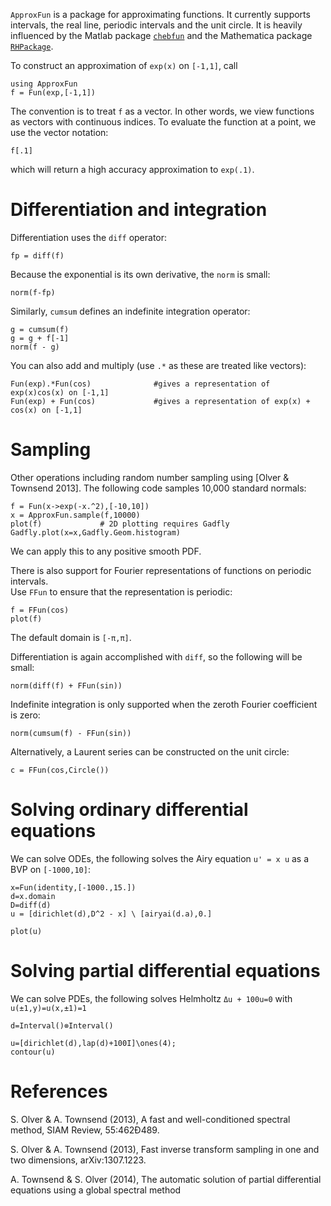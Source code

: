 `ApproxFun` is a package for approximating functions.  It currently supports intervals, the real 
line, periodic intervals and the unit circle.  It is heavily influenced by the Matlab 
package [`chebfun`](http://www.chebfun.org) and the Mathematica package [`RHPackage`](http://www.maths.usyd.edu.au/u/olver/projects/RHPackage.html).




To construct an approximation of `exp(x)` on `[-1,1]`, call


    using ApproxFun
	f = Fun(exp,[-1,1])
	
The convention is to treat `f` as a vector.  In other words, we view functions as vectors 
with continuous indices.  To evaluate the function at a point, we use the vector notation:

	f[.1]
	
which will return a high accuracy approximation to `exp(.1)`.  


# Differentiation and integration	


Differentiation uses the `diff` operator:

	fp = diff(f)
	
Because the exponential is its own derivative, the `norm` is small:

	norm(f-fp)
	
Similarly, `cumsum` defines an indefinite integration operator:

	g = cumsum(f)
	g = g + f[-1]
	norm(f - g)
	
You can also add and multiply (use `.*` as these are treated like vectors):

	Fun(exp).*Fun(cos)				#gives a representation of exp(x)cos(x) on [-1,1]
	Fun(exp) + Fun(cos)				#gives a representation of exp(x) + cos(x) on [-1,1]	
	
# Sampling	

Other operations including random number sampling using [Olver & Townsend 2013].  The 
following code samples 10,000 standard normals:

	f = Fun(x->exp(-x.^2),[-10,10])
	x = ApproxFun.sample(f,10000)
    plot(f)             # 2D plotting requires Gadfly
	Gadfly.plot(x=x,Gadfly.Geom.histogram)
	
We can apply this to any positive smooth PDF.  



There is also support for Fourier representations of functions on periodic intervals.  
Use `FFun` to ensure that the representation is periodic:

	f = FFun(cos)
	plot(f)

The default domain is `[-π,π]`.  



Differentiation is again accomplished with `diff`, so the following will be small:

	norm(diff(f) + FFun(sin))

Indefinite integration is only supported when the zeroth Fourier coefficient is zero:
	
	norm(cumsum(f) - FFun(sin))	

	
	
Alternatively, a Laurent series can be constructed on the unit circle:

	c = FFun(cos,Circle())
	


# Solving ordinary differential equations


We can solve ODEs, the following solves the Airy equation `u' = x u` as a BVP on `[-1000,10]`:


	x=Fun(identity,[-1000.,15.])
   	d=x.domain
	D=diff(d)
	u = [dirichlet(d),D^2 - x] \ [airyai(d.a),0.]
	
	plot(u)
	
# Solving partial differential equations

We can solve PDEs, the following solves Helmholtz `Δu + 100u=0` with `u(±1,y)=u(x,±1)=1`


    d=Interval()⊗Interval()
    
    u=[dirichlet(d),lap(d)+100I]\ones(4);
    contour(u)
	
	
# References

S. Olver & A. Townsend (2013), A fast and well-conditioned spectral method, SIAM Review, 55:462Ð489.
	
S. Olver & A. Townsend  (2013), Fast inverse transform sampling in one and two dimensions, arXiv:1307.1223.

A. Townsend & S. Olver (2014), The automatic solution of partial differential equations using a global spectral method

